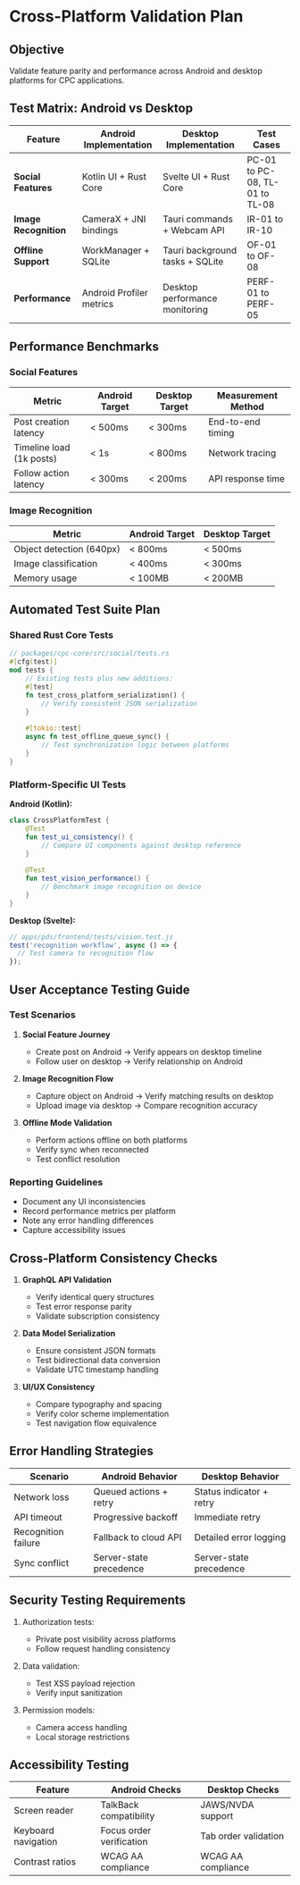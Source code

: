 # Cross-Platform Validation Plan

## Objective
Validate feature parity and performance across Android and desktop platforms for CPC applications.

## Test Matrix: Android vs Desktop

| Feature            | Android Implementation                    | Desktop Implementation               | Test Cases                     |
|--------------------|------------------------------------------|-------------------------------------|--------------------------------|
| **Social Features**| Kotlin UI + Rust Core                    | Svelte UI + Rust Core               | PC-01 to PC-08, TL-01 to TL-08|
| **Image Recognition**| CameraX + JNI bindings                 | Tauri commands + Webcam API         | IR-01 to IR-10                |
| **Offline Support**| WorkManager + SQLite                    | Tauri background tasks + SQLite     | OF-01 to OF-08                |
| **Performance**    | Android Profiler metrics                 | Desktop performance monitoring       | PERF-01 to PERF-05            |

## Performance Benchmarks

### Social Features
| Metric                     | Android Target | Desktop Target | Measurement Method            |
|----------------------------|----------------|----------------|-------------------------------|
| Post creation latency      | < 500ms        | < 300ms        | End-to-end timing             |
| Timeline load (1k posts)   | < 1s           | < 800ms        | Network tracing               |
| Follow action latency      | < 300ms        | < 200ms        | API response time             |

### Image Recognition
| Metric                     | Android Target | Desktop Target |
|----------------------------|----------------|----------------|
| Object detection (640px)   | < 800ms        | < 500ms        |
| Image classification       | < 400ms        | < 300ms        |
| Memory usage               | < 100MB        | < 200MB        |

## Automated Test Suite Plan

### Shared Rust Core Tests
```rust
// packages/cpc-core/src/social/tests.rs
#[cfg(test)]
mod tests {
    // Existing tests plus new additions:
    #[test]
    fn test_cross_platform_serialization() {
        // Verify consistent JSON serialization
    }
    
    #[tokio::test]
    async fn test_offline_queue_sync() {
        // Test synchronization logic between platforms
    }
}
```

### Platform-Specific UI Tests
**Android (Kotlin):**
```kotlin
class CrossPlatformTest {
    @Test
    fun test_ui_consistency() {
        // Compare UI components against desktop reference
    }
    
    @Test
    fun test_vision_performance() {
        // Benchmark image recognition on device
    }
}
```

**Desktop (Svelte):**
```javascript
// apps/pds/frontend/tests/vision.test.js
test('recognition workflow', async () => {
  // Test camera to recognition flow
});
```

## User Acceptance Testing Guide

### Test Scenarios
1. **Social Feature Journey**
   - Create post on Android → Verify appears on desktop timeline
   - Follow user on desktop → Verify relationship on Android

2. **Image Recognition Flow**
   - Capture object on Android → Verify matching results on desktop
   - Upload image via desktop → Compare recognition accuracy

3. **Offline Mode Validation**
   - Perform actions offline on both platforms
   - Verify sync when reconnected
   - Test conflict resolution

### Reporting Guidelines
- Document any UI inconsistencies
- Record performance metrics per platform
- Note any error handling differences
- Capture accessibility issues

## Cross-Platform Consistency Checks

1. **GraphQL API Validation**
   - Verify identical query structures
   - Test error response parity
   - Validate subscription consistency

2. **Data Model Serialization**
   - Ensure consistent JSON formats
   - Test bidirectional data conversion
   - Validate UTC timestamp handling

3. **UI/UX Consistency**
   - Compare typography and spacing
   - Verify color scheme implementation
   - Test navigation flow equivalence

## Error Handling Strategies

| Scenario                | Android Behavior           | Desktop Behavior         |
|-------------------------|----------------------------|--------------------------|
| Network loss            | Queued actions + retry     | Status indicator + retry |
| API timeout             | Progressive backoff        | Immediate retry          |
| Recognition failure     | Fallback to cloud API      | Detailed error logging   |
| Sync conflict           | Server-state precedence    | Server-state precedence  |

## Security Testing Requirements

1. Authorization tests:
   - Private post visibility across platforms
   - Follow request handling consistency
   
2. Data validation:
   - Test XSS payload rejection
   - Verify input sanitization
   
3. Permission models:
   - Camera access handling
   - Local storage restrictions

## Accessibility Testing

| Feature                 | Android Checks             | Desktop Checks           |
|-------------------------|----------------------------|--------------------------|
| Screen reader           | TalkBack compatibility     | JAWS/NVDA support        |
| Keyboard navigation     | Focus order verification   | Tab order validation     |
| Contrast ratios         | WCAG AA compliance         | WCAG AA compliance       |